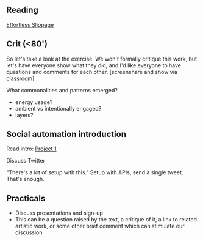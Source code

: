 ## Reading

[Effortless Slippage](../readings/burrington_effortless_slippage.md)


## Crit (<80')

So let's take a look at the exercise. We won't formally critique this work, but let's have everyone show what they did, and I'd like everyone to have questions and comments for each other. [screenshare and show via classroom]

What commonalities and patterns emerged?
- energy usage?
- ambient vs intentionally engaged?
- layers?


## Social automation introduction

Read intro: [Project 1](../projects/1_social_automation/description.md)

Discuss Twitter

"There's a lot of setup with this."
Setup with APIs, send a single tweet. That's enough.


## Practicals
- Discuss presentations and sign-up
- This can be a question raised by the text, a critique of it, a link to related artistic work, or some other brief comment which can stimulate our discussion
